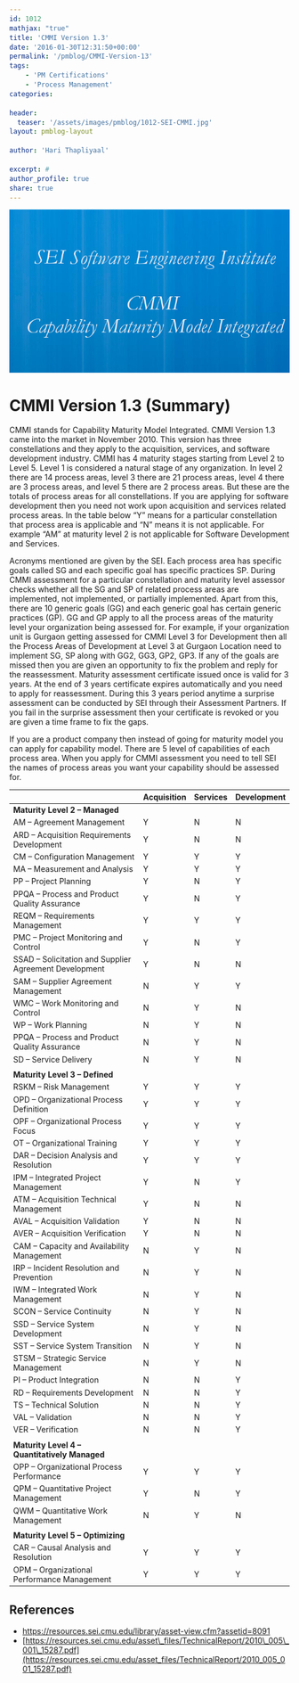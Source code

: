 ```yaml
---
id: 1012   
mathjax: "true"
title: 'CMMI Version 1.3'
date: '2016-01-30T12:31:50+00:00'
permalink: '/pmblog/CMMI-Version-13'
tags: 
    - 'PM Certifications'
    - 'Process Management'
categories:

header:
  teaser: '/assets/images/pmblog/1012-SEI-CMMI.jpg'
layout: pmblog-layout 

author: 'Hari Thapliyaal'

excerpt: #
author_profile: true
share: true
---
```

![](/assets/images/pmblog/1012-SEI-CMMI.jpg)   


# CMMI Version 1.3 (Summary)

CMMI stands for Capability Maturity Model Integrated. CMMI Version 1.3 came into the market in November 2010. This version has three constellations and they apply to the acquisition, services, and software development industry. CMMI has 4 maturity stages starting from Level 2 to Level 5. Level 1 is considered a natural stage of any organization. In level 2 there are 14 process areas, level 3 there are 21 process areas, level 4 there are 3 process areas, and level 5 there are 2 process areas. But these are the totals of process areas for all constellations. If you are applying for software development then you need not work upon acquisition and services related process areas. In the table below “Y” means for a particular constellation that process area is applicable and “N” means it is not applicable. For example “AM” at maturity level 2 is not applicable for Software Development and Services.

Acronyms mentioned are given by the SEI. Each process area has specific goals called SG and each specific goal has specific practices SP. During CMMI assessment for a particular constellation and maturity level assessor checks whether all the SG and SP of related process areas are implemented, not implemented, or partially implemented. Apart from this, there are 10 generic goals (GG) and each generic goal has certain generic practices (GP). GG and GP apply to all the process areas of the maturity level your organization being assessed for. For example, if your organization unit is Gurgaon getting assessed for CMMI Level 3 for Development then all the Process Areas of Development at Level 3 at Gurgaon Location need to implement SG, SP along with GG2, GG3, GP2, GP3. If any of the goals are missed then you are given an opportunity to fix the problem and reply for the reassessment. Maturity assessment certificate issued once is valid for 3 years. At the end of 3 years certificate expires automatically and you need to apply for reassessment. During this 3 years period anytime a surprise assessment can be conducted by SEI through their Assessment Partners. If you fail in the surprise assessment then your certificate is revoked or you are given a time frame to fix the gaps.

If you are a product company then instead of going for maturity model you can apply for capability model. There are 5 level of capabilities of each process area. When you apply for CMMI assessment you need to tell SEI the names of process areas you want your capability should be assessed for.

|  | **Acquisition** | **Services** | **Development** |
|---|---|---|---|
| **Maturity Level 2 – Managed** |  |  |  |
| AM – Agreement Management | Y | N | N |
| ARD – Acquisition Requirements Development | Y | N | N |
| CM – Configuration Management | Y | Y | Y |
| MA – Measurement and Analysis | Y | Y | Y |
| PP – Project Planning | Y | N | Y |
| PPQA – Process and Product Quality Assurance | Y | N | Y |
| REQM – Requirements Management | Y | Y | Y |
| PMC – Project Monitoring and Control | Y | N | Y |
| SSAD – Solicitation and Supplier Agreement Development | Y | N | N |
| SAM – Supplier Agreement Management | N | Y | Y |
| WMC – Work Monitoring and Control | N | Y | N |
| WP – Work Planning | N | Y | N |
| PPQA – Process and Product Quality Assurance | N | Y | N |
| SD – Service Delivery | N | Y | N |
|  |  |  |  |
| **Maturity Level 3 – Defined** |  |  |  |
| RSKM – Risk Management | Y | Y | Y |
| OPD – Organizational Process Definition | Y | Y | Y |
| OPF – Organizational Process Focus | Y | Y | Y |
| OT – Organizational Training | Y | Y | Y |
| DAR – Decision Analysis and Resolution | Y | Y | Y |
| IPM – Integrated Project Management | Y | N | Y |
| ATM – Acquisition Technical Management | Y | N | N |
| AVAL – Acquisition Validation | Y | N | N |
| AVER – Acquisition Verification | Y | N | N |
| CAM – Capacity and Availability Management | N | Y | N |
| IRP – Incident Resolution and Prevention | N | Y | N |
| IWM – Integrated Work Management | N | Y | N |
| SCON – Service Continuity | N | Y | N |
| SSD – Service System Development | N | Y | N |
| SST – Service System Transition | N | Y | N |
| STSM – Strategic Service Management | N | Y | N |
| PI – Product Integration | N | N | Y |
| RD – Requirements Development | N | N | Y |
| TS – Technical Solution | N | N | Y |
| VAL – Validation | N | N | Y |
| VER – Verification | N | N | Y |
|  |  |  |  |
| **Maturity Level 4 – Quantitatively Managed** |  |  |  |
| OPP – Organizational Process Performance | Y | Y | Y |
| QPM – Quantitative Project Management | Y | N | Y |
| QWM – Quantitative Work Management | N | Y | N |
|  |  |  |  |
| **Maturity Level 5 – Optimizing** |  |  |  |
| CAR – Causal Analysis and Resolution | Y | Y | Y |
| OPM – Organizational Performance Management | Y | Y | Y |

## References

- <https://resources.sei.cmu.edu/library/asset-view.cfm?assetid=8091>
- [https://resources.sei.cmu.edu/asset\_files/TechnicalReport/2010\_005\_001\_15287.pdf](https://resources.sei.cmu.edu/asset_files/TechnicalReport/2010_005_001_15287.pdf)